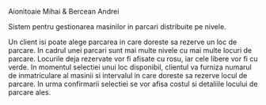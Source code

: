 Aionitoaie Mihai & Bercean Andrei

Sistem pentru gestionarea masinilor in parcari distribuite pe nivele.

Un client isi poate alege parcarea in care doreste sa rezerve un loc de parcare. In cadrul unei parcari sunt mai multe nivele
cu mai multe locuri de parcare. Locurile deja rezervate vor fi afisate cu rosu, iar cele libere vor fi cu verde.
In momentul selectiei unui loc disponibil, clientul va furniza numarul de inmatriculare al masinii si intervalul in care doreste sa
rezerve locul de parcare.
In urma confirmarii selectiei se vor afisa costul si detaliile locului de parcare ales.
